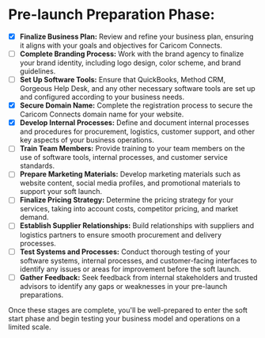 # Pre-launch Preparation Phase:

- [x] **Finalize Business Plan:** Review and refine your business plan, ensuring it aligns with your goals and objectives for Caricom Connects.
- [ ] **Complete Branding Process:** Work with the brand agency to finalize your brand identity, including logo design, color scheme, and brand guidelines.
- [ ] **Set Up Software Tools:** Ensure that QuickBooks, Method CRM, Gorgeous Help Desk, and any other necessary software tools are set up and configured according to your business needs.
- [x] **Secure Domain Name:** Complete the registration process to secure the Caricom Connects domain name for your website.
- [x] **Develop Internal Processes:** Define and document internal processes and procedures for procurement, logistics, customer support, and other key aspects of your business operations.
- [ ] **Train Team Members:** Provide training to your team members on the use of software tools, internal processes, and customer service standards.
- [ ] **Prepare Marketing Materials:** Develop marketing materials such as website content, social media profiles, and promotional materials to support your soft launch.
- [ ] **Finalize Pricing Strategy:** Determine the pricing strategy for your services, taking into account costs, competitor pricing, and market demand.
- [ ] **Establish Supplier Relationships:** Build relationships with suppliers and logistics partners to ensure smooth procurement and delivery processes.
- [ ] **Test Systems and Processes:** Conduct thorough testing of your software systems, internal processes, and customer-facing interfaces to identify any issues or areas for improvement before the soft launch.
- [ ] **Gather Feedback:** Seek feedback from internal stakeholders and trusted advisors to identify any gaps or weaknesses in your pre-launch preparations.

Once these stages are complete, you'll be well-prepared to enter the soft start phase and begin testing your business model and operations on a limited scale.
